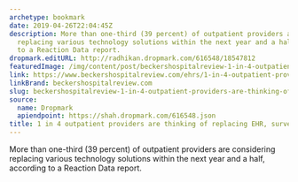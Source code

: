 ```yaml
---
archetype: bookmark
date: 2019-04-26T22:04:45Z
description: More than one-third (39 percent) of outpatient providers are considering
  replacing various technology solutions within the next year and a half, according
  to a Reaction Data report.
dropmark.editURL: http://radhikan.dropmark.com/616548/18547812
featuredImage: /img/content/post/beckershospitalreview-1-in-4-outpatient-providers-are-thinking-of-replacing-ehr-survey-finds.jpg
link: https://www.beckershospitalreview.com/ehrs/1-in-4-outpatient-providers-are-thinking-of-replacing-ehr-survey-finds.html
linkBrand: beckershospitalreview.com
slug: beckershospitalreview-1-in-4-outpatient-providers-are-thinking-of-replacing-ehr-survey-finds
source:
  name: Dropmark
  apiendpoint: https://shah.dropmark.com/616548.json
title: 1 in 4 outpatient providers are thinking of replacing EHR, survey finds
---
```

More than one-third (39 percent) of outpatient providers are considering replacing various technology solutions within the next year and a half, according to a Reaction Data report.